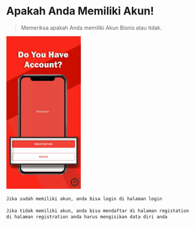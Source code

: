 # Apakah Anda Memiliki Akun!
> Memeriksa apakah Anda memiliki Akun Bisnis atau tidak.

<img src="/apk absen/sign in.jpeg" width="200" height="407">

    Jika sudah memiliki akun, anda bisa login di halaman login
    
    Jika tidak memiliki akun, anda bisa mendaftar di halaman registation
    di halaman registration anda harus mengisikan data diri anda
